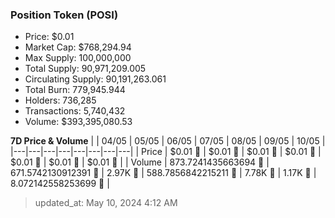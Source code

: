 
  ### Position Token (POSI)
  - Price: $0.01
  - Market Cap: $768,294.94
  - Max Supply: 100,000,000
  - Total Supply: 90,971,209.005
  - Circulating Supply: 90,191,263.061
  - Total Burn: 779,945.944
  - Holders: 736,285
  - Transactions: 5,740,432
  - Volume: $393,395,080.53

  **7D Price & Volume**
  | | 04&#x2F;05 | 05&#x2F;05 | 06&#x2F;05 | 07&#x2F;05 | 08&#x2F;05 | 09&#x2F;05 | 10&#x2F;05 |
  |---|---|---|---|---|---|---|---|
  | Price | $0.01 🚀 | $0.01 🚀 | $0.01 🔻 | $0.01 🚀 | $0.01 🚀 | $0.01 🚀 | $0.01 🔻 |
  | Volume | 873.7241435663694 🔻 | 671.5742130912391 🔻 | 2.97K 🚀 | 588.7856842215211 🔻 | 7.78K 🚀 | 1.17K 🔻 | 8.072142558253699 🔻 |

  > updated_at: May 10, 2024 4:12 AM
